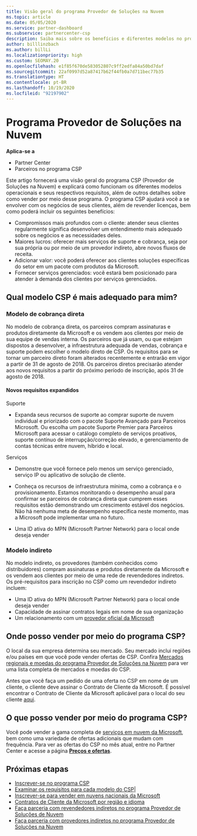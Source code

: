 ```yaml
---
title: Visão geral do programa Provedor de Soluções na Nuvem
ms.topic: article
ms.date: 05/05/2020
ms.service: partner-dashboard
ms.subservice: partnercenter-csp
description: Saiba mais sobre os benefícios e diferentes modelos no programa CSP (Provedor de Soluções na Nuvem) para ajudar sua empresa a crescer com novos clientes e uma nova experiência.
author: billlinzbach
ms.author: billLi
ms.localizationpriority: high
ms.custom: SEOMAY.20
ms.openlocfilehash: e1f85f670de583052807c9ff2edfa84a50bd7daf
ms.sourcegitcommit: 22af0997d52a87417b62f44fb0a7d711bec77b35
ms.translationtype: HT
ms.contentlocale: pt-BR
ms.lasthandoff: 10/19/2020
ms.locfileid: "92197902"
---
```

# <a name="cloud-solution-provider-program"></a>Programa Provedor de Soluções na Nuvem 

**Aplica-se a**

- Partner Center
- Parceiros no programa CSP

Este artigo fornecerá uma visão geral do programa CSP (Provedor de Soluções na Nuvem) e explicará como funcionam os diferentes modelos operacionais e seus respectivos requisitos, além de outros detalhes sobre como vender por meio desse programa.  O programa CSP ajudará você a se envolver com os negócios de seus clientes, além de revender licenças, bem como poderá incluir os seguintes benefícios: 

- Compromissos mais profundos com o cliente: atender seus clientes regularmente significa desenvolver um entendimento mais adequado sobre os negócios e as necessidades deles.
- Maiores lucros: oferecer mais serviços de suporte e cobrança, seja por sua própria ou por meio de um provedor indireto, abre novos fluxos de receita.  
- Adicionar valor: você poderá oferecer aos clientes soluções específicas do setor em um pacote com produtos da Microsoft.
- Fornecer serviços gerenciados: você estará bem posicionado para atender à demanda dos clientes por serviços gerenciados. 

## <a name="which-csp-model-is-best-for-me"></a>Qual modelo CSP é mais adequado para mim?

### <a name="direct-bill-model"></a>Modelo de cobrança direta

 No modelo de cobrança direta, os parceiros compram assinaturas e produtos diretamente da Microsoft e os vendem aos clientes por meio de sua equipe de vendas interna. Os parceiros que já usam, ou que estejam dispostos a desenvolver, a infraestrutura adequada de vendas, cobrança e suporte podem escolher o modelo direto de CSP. Os requisitos para se tornar um parceiro direto foram alterados recentemente e entrarão em vigor a partir de 31 de agosto de 2018. Os parceiros diretos precisarão atender aos novos requisitos a partir do próximo período de inscrição, após 31 de agosto de 2018.

#### <a name="new-expanded-requirements"></a>Novos requisitos expandidos

Suporte

- Expanda seus recursos de suporte ao comprar suporte de nuvem individual e priorizado com o pacote Suporte Avançado para Parceiros Microsoft. Ou escolha um pacote Suporte Premier para Parceiros Microsoft para acessar o catálogo completo de serviços proativos, suporte contínuo de interrupção/correção elevado, e gerenciamento de contas técnicas entre nuvem, híbrido e local.

Serviços

- Demonstre que você fornece pelo menos um serviço gerenciado, serviço IP ou aplicativo de solução de cliente. 

- Conheça os recursos de infraestrutura mínima, como a cobrança e o provisionamento. Estamos monitorando o desempenho anual para confirmar se parceiros de cobrança direta que cumprem esses requisitos estão demonstrando um crescimento estável dos negócios. Não há nenhuma meta de desempenho específica neste momento, mas a Microsoft pode implementar uma no futuro.

- Uma ID ativa do MPN (Microsoft Partner Network) para o local onde deseja vender

### <a name="indirect-model"></a>Modelo indireto

No modelo indireto, os provedores (também conhecidos como distribuidores) compram assinaturas e produtos diretamente da Microsoft e os vendem aos clientes por meio de uma rede de revendedores indiretos. Os pré-requisitos para inscrição no CSP como um revendedor indireto incluem:

- Uma ID ativa do MPN (Microsoft Partner Network) para o local onde deseja vender
- Capacidade de assinar contratos legais em nome de sua organização
- Um relacionamento com um [provedor oficial da Microsoft](https://partnercenter.microsoft.com/partner/find-a-provider)

## <a name="where-can-i-sell-through-the-csp-program"></a>Onde posso vender por meio do programa CSP?

O local da sua empresa determina seu mercado. Seu mercado inclui regiões e/ou países em que você pode vender ofertas de CSP. Confira [Mercados regionais e moedas do programa Provedor de Soluções na Nuvem](regional-authorization-overview.md) para ver uma lista completa de mercados e moedas do CSP.

Antes que você faça um pedido de uma oferta no CSP em nome de um cliente, o cliente deve assinar o Contrato de Cliente da Microsoft. É possível encontrar o Contrato de Cliente da Microsoft aplicável para o local do seu cliente [aqui](agreements.md).  

## <a name="what-can-i-sell-through-the-csp-program"></a>O que posso vender por meio do programa CSP?

Você pode vender a gama completa de [serviços em nuvem da Microsoft](https://partner.microsoft.com/cloud-solution-provider/products-and-services), bem como uma variedade de ofertas adicionais que mudam com frequência. Para ver as ofertas do CSP no mês atual, entre no Partner Center e acesse a página [**Preços e ofertas**](https://partnercenter.microsoft.com/pcv/sales).

## <a name="next-steps"></a>Próximas etapas

- [Inscrever-se no programa CSP](enrolling-in-the-csp-program.md)
- [Examinar os requisitos para cada modelo do CSP](https://partnercenter.microsoft.com/partner/cloud-solution-provider)|
- [Inscrever-se para vender em nuvens nacionais da Microsoft](csp-national-clouds-overview.md)
- [Contratos de Cliente da Microsoft por região e idioma](agreements.md)
- [Faça parceria com revendedores indiretos no programa Provedor de Soluções de Nuvem](indirect-provider-tasks-in-partner-center.md)
- [Faça parceria com provedores indiretos no programa Provedor de Soluções na Nuvem](indirect-reseller-tasks-in-partner-center.md)
